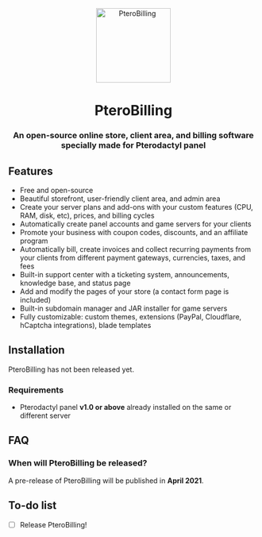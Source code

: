 <div align="center">
    <img src="https://raw.githubusercontent.com/pterobilling/pterobilling/master/.github/icon_blue.png" alt="PteroBilling" width="150px">
    <h1>PteroBilling</h1>
    <h3>An open-source online store, client area, and billing software specially made for Pterodactyl panel</h3>
</div>

## Features
- Free and open-source
- Beautiful storefront, user-friendly client area, and admin area
- Create your server plans and add-ons with your custom features (CPU, RAM, disk, etc), prices, and billing cycles
- Automatically create panel accounts and game servers for your clients
- Promote your business with coupon codes, discounts, and an affiliate program
- Automatically bill, create invoices and collect recurring payments from your clients from different payment gateways, currencies, taxes, and fees
- Built-in support center with a ticketing system, announcements, knowledge base, and status page
- Add and modify the pages of your store (a contact form page is included)
- Built-in subdomain manager and JAR installer for game servers
- Fully customizable: custom themes, extensions (PayPal, Cloudflare, hCaptcha integrations), blade templates

## Installation
PteroBilling has not been released yet.

### Requirements
- Pterodactyl panel **v1.0 or above** already installed on the same or different server

## FAQ
### When will PteroBilling be released?
A pre-release of PteroBilling will be published in **April 2021**.

## To-do list
- [ ] Release PteroBilling!
